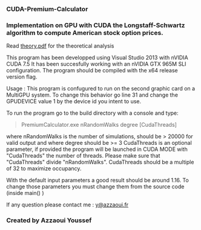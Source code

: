 ### CUDA-Premium-Calculator
### Implementation on GPU with CUDA the Longstaff-Schwartz algorithm to compute American stock option prices.

Read [theory.pdf](https://github.com/Vn0m/CUDA-Premium-Calculator/raw/master/theory.pdf) for the theoretical analysis

This program has been developped using Visual Studio 2013 with nVIDIA CUDA 7.5
It has been succesfully working with an nVIDIA GTX 965M SLI configuration.
The program should be compiled with the x64 release version flag.

Usage :
This program is confugured to run on the second graphic card on a MultiGPU system.
To change this behavior go line 31 and change the GPUDEVICE value 1 by the device id you intent to use.

To run the program go to the build directory with a console and type:
> PremiumCalculator.exe nRandomWalks degree [CudaThreads]

where nRandomWalks is the number of simulations, should be  > 20000 for valid output
and where degree should be >= 3
CudaThreads is an optional parameter, if provided the program will be launched in CUDA MODE
with "CudaThreads" the number of threads. 
Please make sure that "CudaThreads" divide "nRandomWalks".
CudaThreads should be a multiple of 32 to maximize occupancy.


With the default input parameters a good result should be around 1.16.
To change those parameters you must change them from the source code (inside main() )

If any question please contact me : y@azzaoui.fr

### Created by Azzaoui Youssef 
